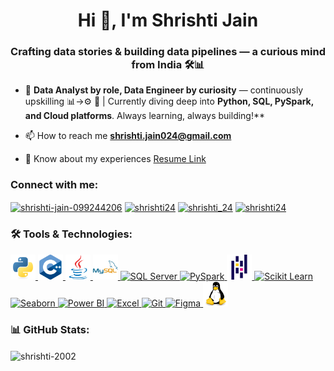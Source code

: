 <h1 align="center">Hi 👋, I'm Shrishti Jain</h1>
<h3 align="center">Crafting data stories & building data pipelines — a curious mind from India 🛠️📊</h3>

- 🌱 **Data Analyst by role, Data Engineer by curiosity** — continuously upskilling 📊→⚙️ 🚀 | Currently diving deep into **Python, SQL, PySpark, and Cloud platforms**. Always learning, always building!**

- 📫 How to reach me **shrishti.jain024@gmail.com**

- 📄 Know about my experiences [Resume Link](https://drive.google.com/file/d/1afz_aNNWN0gasfS7f52buFNJdQ8Zg_sc/view?usp=sharing)

<h3 align="left">Connect with me:</h3>
<p align="left">
<a href="https://linkedin.com/in/shrishti-jain-099244206" target="blank"><img align="center" src="https://raw.githubusercontent.com/rahuldkjain/github-profile-readme-generator/master/src/images/icons/Social/linked-in-alt.svg" alt="shrishti-jain-099244206" height="30" width="40" /></a>
<a href="https://www.codechef.com/users/shrishti24" target="blank"><img align="center" src="https://cdn.jsdelivr.net/npm/simple-icons@3.1.0/icons/codechef.svg" alt="shrishti24" height="30" width="40" /></a>
<a href="https://codeforces.com/profile/shrishti_24" target="blank"><img align="center" src="https://raw.githubusercontent.com/rahuldkjain/github-profile-readme-generator/master/src/images/icons/Social/codeforces.svg" alt="shrishti_24" height="30" width="40" /></a>
<a href="https://www.leetcode.com/shrishti24" target="blank"><img align="center" src="https://raw.githubusercontent.com/rahuldkjain/github-profile-readme-generator/master/src/images/icons/Social/leet-code.svg" alt="shrishti24" height="30" width="40" /></a>
</p>

<h3 align="left">🛠️ Tools & Technologies:</h3>
<p align="left">

  <!-- Programming Languages -->
  <a href="https://www.python.org" target="_blank" rel="noreferrer">
    <img src="https://raw.githubusercontent.com/devicons/devicon/master/icons/python/python-original.svg" alt="Python" title="Python" width="40" height="40"/>
  </a>
  <a href="https://www.w3schools.com/cpp/" target="_blank" rel="noreferrer">
    <img src="https://raw.githubusercontent.com/devicons/devicon/master/icons/cplusplus/cplusplus-original.svg" alt="C++" title="C++" width="40" height="40"/>
  </a>
  <a href="https://www.java.com" target="_blank" rel="noreferrer">
    <img src="https://raw.githubusercontent.com/devicons/devicon/master/icons/java/java-original.svg" alt="Java" title="Java" width="40" height="40"/>
  </a>

  <!-- Databases -->
  <a href="https://www.mysql.com/" target="_blank" rel="noreferrer">
    <img src="https://raw.githubusercontent.com/devicons/devicon/master/icons/mysql/mysql-original-wordmark.svg" alt="MySQL" title="MySQL" width="40" height="40"/>
  </a>
  <a href="https://www.microsoft.com/en-us/sql-server" target="_blank" rel="noreferrer">
    <img src="https://www.svgrepo.com/show/303229/microsoft-sql-server-logo.svg" alt="SQL Server" title="SQL Server" width="40" height="40"/>
  </a>

  <!-- Data Engineering & Processing -->
  <a href="https://spark.apache.org/docs/latest/api/python/" target="_blank" rel="noreferrer">
    <img src="https://upload.wikimedia.org/wikipedia/commons/f/f3/Apache_Spark_logo.svg" alt="PySpark" title="PySpark" width="40" height="40"/>
  </a>
  <a href="https://pandas.pydata.org/" target="_blank" rel="noreferrer">
    <img src="https://raw.githubusercontent.com/devicons/devicon/2ae2a900d2f041da66e950e4d48052658d850630/icons/pandas/pandas-original.svg" alt="Pandas" title="Pandas" width="40" height="40"/>
  </a>
  <a href="https://scikit-learn.org/" target="_blank" rel="noreferrer">
    <img src="https://upload.wikimedia.org/wikipedia/commons/0/05/Scikit_learn_logo_small.svg" alt="Scikit Learn" title="Scikit Learn" width="40" height="40"/>
  </a>
  <a href="https://seaborn.pydata.org/" target="_blank" rel="noreferrer">
    <img src="https://seaborn.pydata.org/_images/logo-mark-lightbg.svg" alt="Seaborn" title="Seaborn" width="40" height="40"/>
  </a>

  <!-- BI & Automation -->
  <a href="https://powerbi.microsoft.com/" target="_blank" rel="noreferrer">
    <img src="https://img.icons8.com/color/48/000000/power-bi.png" alt="Power BI" title="Power BI" width="40" height="40"/>
  </a>
  <a href="https://www.microsoft.com/en-us/microsoft-365/excel" target="_blank" rel="noreferrer">
    <img src="https://img.icons8.com/color/48/000000/microsoft-excel-2019--v1.png" alt="Excel" title="Excel" width="40" height="40"/>
  </a>
<!--   <a href="https://powerautomate.microsoft.com/" target="_blank" rel="noreferrer">
    <img src="https://seeklogo.com/images/M/microsoft-power-automate-logo-1F8B00C8A6-seeklogo.com.png" alt="Power Automate" title="Power Automate" width="40" height="40"/>
  </a> -->

  <!-- Tools -->
  <a href="https://git-scm.com/" target="_blank" rel="noreferrer">
    <img src="https://www.vectorlogo.zone/logos/git-scm/git-scm-icon.svg" alt="Git" title="Git" width="40" height="40"/>
  </a>
  <a href="https://www.figma.com/" target="_blank" rel="noreferrer">
    <img src="https://www.vectorlogo.zone/logos/figma/figma-icon.svg" alt="Figma" title="Figma" width="40" height="40"/>
  </a>
  <a href="https://www.linux.org/" target="_blank" rel="noreferrer">
    <img src="https://raw.githubusercontent.com/devicons/devicon/master/icons/linux/linux-original.svg" alt="Linux" title="Linux" width="40" height="40"/>
  </a>

</p>


<h3 align="left">📊 GitHub Stats:</h3>

<p><img align="center" src="https://github-readme-stats.vercel.app/api/top-langs?username=shrishti-2002&show_icons=true&locale=en&layout=compact" alt="shrishti-2002" /></p>
